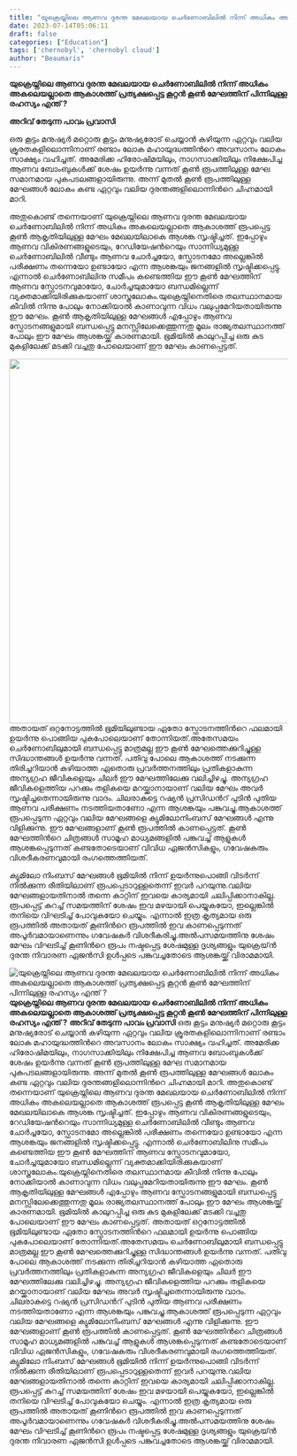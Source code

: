 ```yaml
---
title: "യുക്രെയ്നിലെ ആണവ ദുരന്ത മേഖലയായ ചെര്‍ണോബിലില്‍ നിന്ന് അധികം അകലെയല്ലാതെ ആകാശത്ത് പ്രത്യക്ഷപ്പെട്ട കൂറ്റൻ കൂൺ മേഘത്തിന് പിന്നിലുള്ള രഹസ്യം എന്ത് ?"
date: 2023-07-14T05:06:11
draft: false
categories: ["Education"]
tags: ['chernobyl', 'chernobyl cloud']
author: "Beaumaris"
---
```


<strong>യുക്രെയ്നിലെ ആണവ ദുരന്ത മേഖലയായ ചെര്‍ണോബിലില്‍ നിന്ന് അധികം അകലെയല്ലാതെ ആകാശത്ത് പ്രത്യക്ഷപ്പെട്ട കൂറ്റൻ കൂൺ മേഘത്തിന് പിന്നിലുള്ള രഹസ്യം എന്ത് ?</strong>

<strong>അറിവ് തേടുന്ന പാവം പ്രവാസി</strong>

ഒരു കൂട്ടം മനുഷ്യര്‍ മറ്റൊരു കൂട്ടം മനുഷ്യരോട് ചെയ്യാന്‍ കഴിയുന്ന ഏറ്റവും വലിയ ക്രൂരതകളിലൊന്നിനാണ് രണ്ടാം ലോക മഹായുദ്ധത്തിന്‍റെ അവസാനം ലോകം സാക്ഷ്യം വഹിച്ചത്. അമേരിക്ക ഹിരോഷിമയിലും, നാഗസാക്കിയിലും നിക്ഷേപിച്ച ആണവ ബോംബുകള്‍ക്ക് ശേഷം ഉയര്‍ന്നു വന്നത് കൂണ്‍ രൂപത്തിലുള്ള മേഘ സമാനമായ പുകപടലങ്ങളായിരുന്നു. അന്ന് മുതല്‍ കൂണ്‍ രൂപത്തിലുള്ള മേഘങ്ങള്‍ ലോകം കണ്ട ഏറ്റവും വലിയ ദുരന്തങ്ങളിലൊന്നിന്‍റെ ചിഹ്നമായി മാറി.

അതുകൊണ്ട് തന്നെയാണ് യുക്രെയ്നിലെ ആണവ ദുരന്ത മേഖലയായ ചെര്‍ണോബിലില്‍ നിന്ന് അധികം അകലെയല്ലാതെ ആകാശത്ത് രൂപപ്പെട്ട കൂണ്‍ ആകൃതിയിലുള്ള മേഘം മേഖലയിലാകെ ആശങ്ക സൃഷ്ടിച്ചത്. ഇപ്പോഴും ആണവ വികിരണങ്ങളുടെയും, റേഡിയേഷന്‍റെയും സാന്നിധ്യമുള്ള ചെര്‍ണോബിലില്‍ വീണ്ടും ആണവ ചോര്‍ച്ചയോ, സ്ഫോടനമോ അല്ലെങ്കില്‍ പരീക്ഷണം തന്നെയോ ഉണ്ടായോ എന്ന ആശങ്കയും ജനങ്ങളില്‍ സൃഷ്ടിക്കപ്പെട്ടു. എന്നാല്‍ ചെര്‍ണോബിലിനു സമീപം കണ്ടെത്തിയ ഈ കൂണ്‍ മേഘത്തിന് ആണവ സ്ഫോടനവുമായോ, ചോര്‍ച്ചയുമായോ ബന്ധമില്ലെന്ന് വ്യക്തമാക്കിയിരിക്കുകയാണ് ശാസ്ത്രലോകം.യുക്രെയ്നിനെതിരെ തലസ്ഥാനമായ കീവില്‍ നിന്നു പോലും നോക്കിയാല്‍ കാണാവുന്ന വിധം വലുപ്പമേറിയതായിരുന്നു ഈ മേഘം. കൂണ്‍ ആകൃതിയിലുള്ള മേഘങ്ങള്‍ എപ്പോഴും ആണവ സ്ഫോടനങ്ങളുമായി ബന്ധപ്പെട്ടു മനസ്സിലേക്കെത്തുന്നതു മൂലം രാജ്യതലസ്ഥാനത്ത് പോലും ഈ മേഘം ആശങ്കയ്ക്ക് കാരണമായി. ഭൂമിയില്‍ കാലുറപ്പിച്ച ഒരു കുട മുകളിലേക്ക് മടക്കി വച്ചതു പോലെയാണ് ഈ മേഘം കാണപ്പെട്ടത്.

<a href="https://cdn.boolokam.com/articles/2023/07/fwfqfff.jpg"><img class="wp-image-402965 aligncenter" src="https://cdn.boolokam.com/articles/2023/07/fwfqfff.jpg" alt="" width="847" height="659" /></a>അതായത് ഒറ്റനോട്ടത്തില്‍ ഭൂമിയിലുണ്ടായ ഏതോ സ്ഫോടനത്തിന്‍റെ ഫലമായി ഉയര്‍ന്നു പൊങ്ങിയ പുകപോലെയാണ് തോന്നിയത്.അതേസമയം ചെര്‍ണോബിലുമായി ബന്ധപ്പെട്ടു മാത്രമല്ല ഈ കൂണ്‍ മേഘത്തെക്കുറിച്ചുള്ള സിദ്ധാന്തങ്ങള്‍ ഉയര്‍ന്നു വന്നത്. പതിവു പോലെ ആകാശത്ത് നടക്കുന്ന തിരിച്ചറിയാന്‍ കഴിയാത്ത ഏതൊരു പ്രവര്‍ത്തനത്തിലും പ്രതികളാകുന്ന അന്യഗ്രഹ ജീവികളെയും ചിലര്‍ ഈ മേഘത്തിലേക്കു വലിച്ചിഴച്ചു. അന്യഗ്രഹ ജീവികളെത്തിയ പറക്കും തളികയെ മറയ്ക്കാനായാണ് വലിയ മേഘം അവര്‍ സൃഷ്ടിച്ചതെന്നായിരുന്നു വാദം. ചിലരാകട്ടെ റഷ്യന്‍ പ്രസിഡന്‍റ് പുടിന്‍ പുതിയ ആണവ പരീക്ഷണം നടത്തിയതാണോ എന്ന ആശങ്കയും പങ്കുവച്ചു.ആകാശത്ത് രൂപപ്പെടുന്ന ഏറ്റവും വലിയ മേഘങ്ങളെ ക്യുമിലോനിംബസ് മേഘങ്ങള്‍ എന്നു വിളിക്കുന്നു. ഈ മേഘങ്ങളാണ് കൂണ്‍ രൂപത്തില്‍ കാണപ്പെട്ടത്. കൂണ്‍ മേഘത്തിന്‍റെ ചിത്രങ്ങള്‍ സാമൂഹ മാധ്യമങ്ങളില്‍ പങ്കുവച്ച് ആളുകള്‍ ആശങ്കപ്പെടുന്നത് കണ്ടതോടെയാണ് വിവിധ ഏജന്‍സികളും, ഗവേഷകരും വിശദീകരണവുമായി രംഗത്തെത്തിയത്.

ക്യുമിലോ നിംബസ് മേഘങ്ങള്‍ ഭൂമിയില്‍ നിന്ന് ഉയര്‍ന്നുപൊങ്ങി വിടര്‍ന്ന് നില്‍ക്കുന്ന രീതിയിലാണ് രൂപപ്പെടാറുള്ളതെന്ന് ഇവര്‍ പറയുന്നു.വലിയ മേഘങ്ങളായതിനാല്‍ തന്നെ കാറ്റിന് ഇവയെ കാര്യമായി ചലിപ്പിക്കാനാകില്ല. രൂപപ്പെട്ട് കുറച്ച് സമയത്തിന് ശേഷം ഇവ മഴയായി പെയ്യുകയോ, ഇല്ലെങ്കില്‍ തനിയെ വിഘടിച്ച് പോവുകയോ ചെയ്യും. എന്നാല്‍ ഇത്ര കൃത്യമായ ഒരു രൂപത്തില്‍ അതായത് കൂണിന്‍റെ രൂപത്തില്‍ ഇവ കാണപ്പെടുന്നത് അപൂര്‍വമായാണെന്നും ഗവേഷകര്‍ വിശദീകരിച്ചു.അല്‍പസമയത്തിനു ശേഷം മേഘം വിഘടിച്ച് കൂണിന്‍റെ രൂപം നഷ്ടപ്പെട്ട ശേഷമുള്ള ദൃശ്യങ്ങളും യുക്രെയ്ന്‍ ദുരന്ത നിവാരണ ഏജന്‍സി ഉള്‍പ്പടെ പങ്കുവച്ചതോടെ ആശങ്കയ്ക്ക് വിരാമമായി.


![യുക്രെയ്നിലെ ആണവ ദുരന്ത മേഖലയായ ചെര്‍ണോബിലില്‍ നിന്ന് അധികം അകലെയല്ലാതെ ആകാശത്ത് പ്രത്യക്ഷപ്പെട്ട കൂറ്റൻ കൂൺ മേഘത്തിന് പിന്നിലുള്ള രഹസ്യം എന്ത് ?](https://cdn.boolokam.com/articles/2023/07/fwfqfff.jpg)**യുക്രെയ്നിലെ ആണവ ദുരന്ത മേഖലയായ ചെര്‍ണോബിലില്‍ നിന്ന് അധികം അകലെയല്ലാതെ ആകാശത്ത് പ്രത്യക്ഷപ്പെട്ട കൂറ്റൻ കൂൺ മേഘത്തിന് പിന്നിലുള്ള രഹസ്യം എന്ത് ?** **അറിവ് തേടുന്ന പാവം പ്രവാസി** ഒരു കൂട്ടം മനുഷ്യര്‍ മറ്റൊരു കൂട്ടം മനുഷ്യരോട് ചെയ്യാന്‍ കഴിയുന്ന ഏറ്റവും വലിയ ക്രൂരതകളിലൊന്നിനാണ് രണ്ടാം ലോക മഹായുദ്ധത്തിന്‍റെ അവസാനം ലോകം സാക്ഷ്യം വഹിച്ചത്. അമേരിക്ക ഹിരോഷിമയിലും, നാഗസാക്കിയിലും നിക്ഷേപിച്ച ആണവ ബോംബുകള്‍ക്ക് ശേഷം ഉയര്‍ന്നു വന്നത് കൂണ്‍ രൂപത്തിലുള്ള മേഘ സമാനമായ പുകപടലങ്ങളായിരുന്നു. അന്ന് മുതല്‍ കൂണ്‍ രൂപത്തിലുള്ള മേഘങ്ങള്‍ ലോകം കണ്ട ഏറ്റവും വലിയ ദുരന്തങ്ങളിലൊന്നിന്‍റെ ചിഹ്നമായി മാറി. അതുകൊണ്ട് തന്നെയാണ് യുക്രെയ്നിലെ ആണവ ദുരന്ത മേഖലയായ ചെര്‍ണോബിലില്‍ നിന്ന് അധികം അകലെയല്ലാതെ ആകാശത്ത് രൂപപ്പെട്ട കൂണ്‍ ആകൃതിയിലുള്ള മേഘം മേഖലയിലാകെ ആശങ്ക സൃഷ്ടിച്ചത്. ഇപ്പോഴും ആണവ വികിരണങ്ങളുടെയും, റേഡിയേഷന്‍റെയും സാന്നിധ്യമുള്ള ചെര്‍ണോബിലില്‍ വീണ്ടും ആണവ ചോര്‍ച്ചയോ, സ്ഫോടനമോ അല്ലെങ്കില്‍ പരീക്ഷണം തന്നെയോ ഉണ്ടായോ എന്ന ആശങ്കയും ജനങ്ങളില്‍ സൃഷ്ടിക്കപ്പെട്ടു. എന്നാല്‍ ചെര്‍ണോബിലിനു സമീപം കണ്ടെത്തിയ ഈ കൂണ്‍ മേഘത്തിന് ആണവ സ്ഫോടനവുമായോ, ചോര്‍ച്ചയുമായോ ബന്ധമില്ലെന്ന് വ്യക്തമാക്കിയിരിക്കുകയാണ് ശാസ്ത്രലോകം.യുക്രെയ്നിനെതിരെ തലസ്ഥാനമായ കീവില്‍ നിന്നു പോലും നോക്കിയാല്‍ കാണാവുന്ന വിധം വലുപ്പമേറിയതായിരുന്നു ഈ മേഘം. കൂണ്‍ ആകൃതിയിലുള്ള മേഘങ്ങള്‍ എപ്പോഴും ആണവ സ്ഫോടനങ്ങളുമായി ബന്ധപ്പെട്ടു മനസ്സിലേക്കെത്തുന്നതു മൂലം രാജ്യതലസ്ഥാനത്ത് പോലും ഈ മേഘം ആശങ്കയ്ക്ക് കാരണമായി. ഭൂമിയില്‍ കാലുറപ്പിച്ച ഒരു കുട മുകളിലേക്ക് മടക്കി വച്ചതു പോലെയാണ് ഈ മേഘം കാണപ്പെട്ടത്. [](https://cdn.boolokam.com/articles/2023/07/fwfqfff.jpg)അതായത് ഒറ്റനോട്ടത്തില്‍ ഭൂമിയിലുണ്ടായ ഏതോ സ്ഫോടനത്തിന്‍റെ ഫലമായി ഉയര്‍ന്നു പൊങ്ങിയ പുകപോലെയാണ് തോന്നിയത്.അതേസമയം ചെര്‍ണോബിലുമായി ബന്ധപ്പെട്ടു മാത്രമല്ല ഈ കൂണ്‍ മേഘത്തെക്കുറിച്ചുള്ള സിദ്ധാന്തങ്ങള്‍ ഉയര്‍ന്നു വന്നത്. പതിവു പോലെ ആകാശത്ത് നടക്കുന്ന തിരിച്ചറിയാന്‍ കഴിയാത്ത ഏതൊരു പ്രവര്‍ത്തനത്തിലും പ്രതികളാകുന്ന അന്യഗ്രഹ ജീവികളെയും ചിലര്‍ ഈ മേഘത്തിലേക്കു വലിച്ചിഴച്ചു. അന്യഗ്രഹ ജീവികളെത്തിയ പറക്കും തളികയെ മറയ്ക്കാനായാണ് വലിയ മേഘം അവര്‍ സൃഷ്ടിച്ചതെന്നായിരുന്നു വാദം. ചിലരാകട്ടെ റഷ്യന്‍ പ്രസിഡന്‍റ് പുടിന്‍ പുതിയ ആണവ പരീക്ഷണം നടത്തിയതാണോ എന്ന ആശങ്കയും പങ്കുവച്ചു.ആകാശത്ത് രൂപപ്പെടുന്ന ഏറ്റവും വലിയ മേഘങ്ങളെ ക്യുമിലോനിംബസ് മേഘങ്ങള്‍ എന്നു വിളിക്കുന്നു. ഈ മേഘങ്ങളാണ് കൂണ്‍ രൂപത്തില്‍ കാണപ്പെട്ടത്. കൂണ്‍ മേഘത്തിന്‍റെ ചിത്രങ്ങള്‍ സാമൂഹ മാധ്യമങ്ങളില്‍ പങ്കുവച്ച് ആളുകള്‍ ആശങ്കപ്പെടുന്നത് കണ്ടതോടെയാണ് വിവിധ ഏജന്‍സികളും, ഗവേഷകരും വിശദീകരണവുമായി രംഗത്തെത്തിയത്. ക്യുമിലോ നിംബസ് മേഘങ്ങള്‍ ഭൂമിയില്‍ നിന്ന് ഉയര്‍ന്നുപൊങ്ങി വിടര്‍ന്ന് നില്‍ക്കുന്ന രീതിയിലാണ് രൂപപ്പെടാറുള്ളതെന്ന് ഇവര്‍ പറയുന്നു.വലിയ മേഘങ്ങളായതിനാല്‍ തന്നെ കാറ്റിന് ഇവയെ കാര്യമായി ചലിപ്പിക്കാനാകില്ല. രൂപപ്പെട്ട് കുറച്ച് സമയത്തിന് ശേഷം ഇവ മഴയായി പെയ്യുകയോ, ഇല്ലെങ്കില്‍ തനിയെ വിഘടിച്ച് പോവുകയോ ചെയ്യും. എന്നാല്‍ ഇത്ര കൃത്യമായ ഒരു രൂപത്തില്‍ അതായത് കൂണിന്‍റെ രൂപത്തില്‍ ഇവ കാണപ്പെടുന്നത് അപൂര്‍വമായാണെന്നും ഗവേഷകര്‍ വിശദീകരിച്ചു.അല്‍പസമയത്തിനു ശേഷം മേഘം വിഘടിച്ച് കൂണിന്‍റെ രൂപം നഷ്ടപ്പെട്ട ശേഷമുള്ള ദൃശ്യങ്ങളും യുക്രെയ്ന്‍ ദുരന്ത നിവാരണ ഏജന്‍സി ഉള്‍പ്പടെ പങ്കുവച്ചതോടെ ആശങ്കയ്ക്ക് വിരാമമായി.
